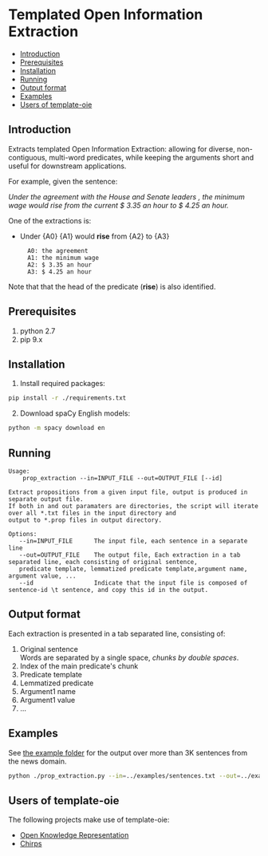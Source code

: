 <!-- START doctoc generated TOC please keep comment here to allow auto update -->
<!-- DON'T EDIT THIS SECTION, INSTEAD RE-RUN doctoc TO UPDATE -->
# Templated Open Information Extraction

- [Introduction](#introduction)
- [Prerequisites](#prerequisites)
- [Installation](#installation)
- [Running](#running)
- [Output format](#output-format)
- [Examples](#examples)
- [Users of template-oie](#users-of-template-oie)

<!-- END doctoc generated TOC please keep comment here to allow auto update -->

## Introduction

Extracts templated Open Information Extraction: allowing for diverse, non-contiguous, multi-word predicates, while keeping the arguments short and useful for downstream applications.

For example, given the sentence:

_Under the agreement with the House and Senate leaders , the minimum wage would rise from the current $ 3.35 an hour to $ 4.25 an hour._

One of the extractions is:

* Under {A0} {A1} would **rise** from {A2} to {A3}

        A0:	the agreement
        A1:	the minimum wage
        A2:	$ 3.35 an hour
        A3:	$ 4.25 an hour

Note that that the head of the predicate (**rise**) is also identified.


## Prerequisites
1. python 2.7
2. pip 9.x

## Installation
1. Install required packages:<br>
```bash
pip install -r ./requirements.txt
```
2. Download spaCy English models:<br>
```bash
python -m spacy download en
```

## Running 
```
Usage:
    prop_extraction --in=INPUT_FILE --out=OUTPUT_FILE [--id]

Extract propositions from a given input file, output is produced in separate output file.
If both in and out paramaters are directories, the script will iterate over all *.txt files in the input directory and
output to *.prop files in output directory.

Options:
   --in=INPUT_FILE      The input file, each sentence in a separate line
   --out=OUTPUT_FILE    The output file, Each extraction in a tab separated line, each consisting of original sentence,
   predicate template, lemmatized predicate template,argument name, argument value, ...
   --id                 Indicate that the input file is composed of sentence-id \t sentence, and copy this id in the output.
```

## Output format

Each extraction is presented in a tab separated line, consisting of:
1. Original sentence <br>
Words are separated by a single space, *chunks by double spaces*.
2. Index of the main predicate's chunk
3. Predicate template
4. Lemmatized predicate
6. Argument1 name
7. Argument1 value
8. ...

## Examples

See [the example folder](./examples) for the output over more than 3K sentences from the news domain.

```bash
python ./prop_extraction.py --in=../examples/sentences.txt --out=../examples/sentences.prop
```


## Users of template-oie

The following projects make use of template-oie:

* [Open Knowledge Representation](https://github.com/vered1986/OKR)
* [Chirps](https://github.com/vered1986/Chirps)
